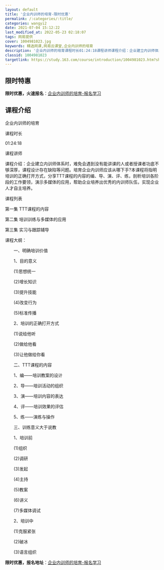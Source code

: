 ```yaml
---
layout: default
title: '企业内训师的培育-限时优惠'
permalink: /:categories/:title/
categories: wangyi2
date: 2021-07-04 15:12:22
last_modified_at: 2022-05-23 02:18:07
tags: 网易提供
cover: 1004981023.jpg
keywords: 精选网课,网易云课堂,企业内训师的培育
description: '企业内训师的培育课程时长01:24:18课程讲师课程介绍：企业建立内训师体系时，难免会遇到没有能讲课的人或者授课者功底不'
classid: 1004981023
targetlink: https://study.163.com/course/introduction/1004981023.htm?share=1&shareId=1025206652&utm_campaign=share&utm_medium=iphoneShare&utm_source=&utm_u=1025206652
---
```


## 限时特惠

**限时优惠，火速报名**：[企业内训师的培育-报名学习](https://study.163.com/course/introduction/1004981023.htm?share=1&shareId=1025206652&utm_campaign=share&utm_medium=iphoneShare&utm_source=&utm_u=1025206652)

## 课程介绍

企业内训师的培育

课程时长

01:24:18

课程讲师



课程介绍：企业建立内训师体系时，难免会遇到没有能讲课的人或者授课者功底不够深厚，课程设计存在缺陷等问题。培育企业内训师应该从哪下手?本课程将指明培训的正确打开方式，分享TTT课程的内容的编、导、演、评、练，剖析培训各阶段的工作要领，演示多媒体的应用，帮助企业培养出优秀的内训师队伍，实现企业人才自主培养。



课程列表

第一集 TTT课程的内容 

第二集 培训训练与多媒体的应用

第三集 实习与跟踪辅导



课程大纲：

　　一、明确培训价值

　　1、目的意义

　　(1)思想统一

　　(2)增长知识

　　(3)提升技能

　　(4)改变行为

　　(5)标准传播

　　2、培训的正确打开方式

　　(1)说给他听

　　(2)做给他看

　　(3)让他做给你看

　　二、TTT课程的内容

　　1、编——培训教案的设计

　　2、导——培训活动的组织

　　3、演——培训内容的表达

　　4、评——培训效果的评估

　　5、练——演练与操作

　　三、训练意义大于说教

　　1、培训前

　　(1)组织

　　(2)调研

　　(3)发起

　　(4)主持

　　(5)教案

　　(6)讲义

　　(7)多媒体调试

　　2、培训中

　　(1)克服紧张

　　(2)破冰

　　(3)语言组织

**限时优惠，报名地址**：[企业内训师的培育-报名学习](https://study.163.com/course/introduction/1004981023.htm?share=1&shareId=1025206652&utm_campaign=share&utm_medium=iphoneShare&utm_source=&utm_u=1025206652)

